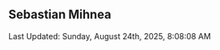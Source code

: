 <h2>Sebastian Mihnea</h2>

<!--RECENT_ACTIVITY:start-->
<!--RECENT_ACTIVITY:end-->
<!--RECENT_ACTIVITY:last_update-->
Last Updated: Sunday, August 24th, 2025, 8:08:08 AM
<!--RECENT_ACTIVITY:last_update_end-->

<!---LOL-STATS-START-HERE--->
<!---LOL-STATS-END-HERE--->
